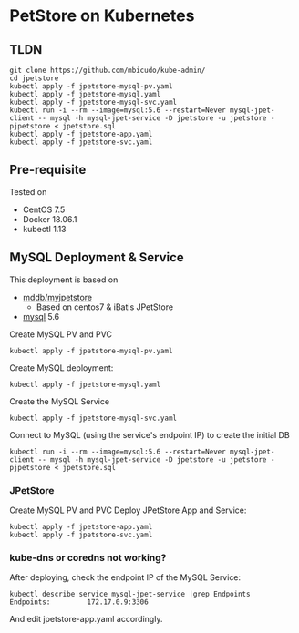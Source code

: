 # PetStore on Kubernetes

## TLDN
  ```
  git clone https://github.com/mbicudo/kube-admin/
  cd jpetstore
  kubectl apply -f jpetstore-mysql-pv.yaml
  kubectl apply -f jpetstore-mysql.yaml
  kubectl apply -f jpetstore-mysql-svc.yaml
  kubectl run -i --rm --image=mysql:5.6 --restart=Never mysql-jpet-client -- mysql -h mysql-jpet-service -D jpetstore -u jpetstore -pjpetstore < jpetstore.sql
  kubectl apply -f jpetstore-app.yaml
  kubectl apply -f jpetstore-svc.yaml
  ```


## Pre-requisite
Tested on 
* CentOS 7.5
* Docker 18.06.1
* kubectl 1.13


## MySQL Deployment & Service

This deployment is based on 
* [mddb/myjpetstore]
  * Based on centos7 & iBatis JPetStore
* [mysql] 5.6 

[mddb/myjpetstore]: https://hub.docker.com/r/mddb/myjpetstore/
[mysql]: https://hub.docker.com/_/mysql/

Create MySQL PV and PVC
  ```
  kubectl apply -f jpetstore-mysql-pv.yaml
  ```

Create MySQL deployment:
  ```
  kubectl apply -f jpetstore-mysql.yaml
  ```

Create the MySQL Service
  ```
  kubectl apply -f jpetstore-mysql-svc.yaml
  ```

Connect to MySQL (using the service's endpoint IP) to create the initial DB
  ```
  kubectl run -i --rm --image=mysql:5.6 --restart=Never mysql-jpet-client -- mysql -h mysql-jpet-service -D jpetstore -u jpetstore -pjpetstore < jpetstore.sql
  ```

### JPetStore
Create MySQL PV and PVC
Deploy JPetStore App and Service:
  ```
  kubectl apply -f jpetstore-app.yaml
  kubectl apply -f jpetstore-svc.yaml
  ```

### kube-dns or coredns not working?

After deploying, check the endpoint IP of the MySQL Service:
  ```
  kubectl describe service mysql-jpet-service |grep Endpoints
  Endpoints:         172.17.0.9:3306
  ```

And edit jpetstore-app.yaml accordingly.
